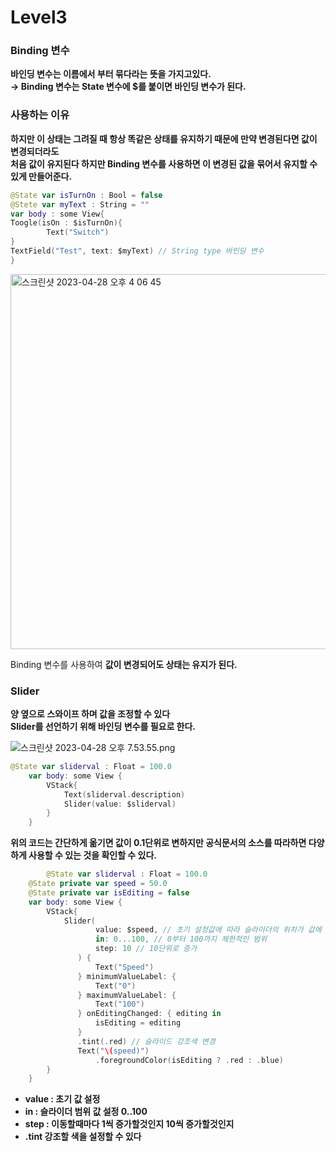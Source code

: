 # Level3 

### Binding 변수
**바인딩 변수는 이름에서 부터 묶다라는 뜻을 가지고있다.**   
**→ Binding 변수는 State 변수에 $를 붙이면 바인딩 변수가 된다.**

### **사용하는 이유**
**하지만 이 상태는 그려질 때 항상 똑같은 상태를 유지하기 때문에 만약 변경된다면 값이 변경되더라도   
처음 값이 유지된다 하지만 Binding 변수를 사용하면 이 변경된 값을 묶어서 유지할 수 있게 만들어준다.**

```swift
@State var isTurnOn : Bool = false
@Stete var myText : String = "" 
var body : some View{
Toogle(isOn : $isTurnOn){
        Text("Switch")
}
TextField("Test", text: $myText) // String type 바인딩 변수
}
```

<img width="600" alt="스크린샷 2023-04-28 오후 4 06 45" src="https://user-images.githubusercontent.com/36671600/235078543-b1308878-09ff-4606-b60a-b7f0b7f4e800.png">

Binding 변수를 사용하여 **값이 변경되어도 상태는 유지가 된다.**

### Slider
**양 옆으로 스와이프 하며 값을 조정할 수 있다   
Slider를 선언하기 위해 바인딩 변수를 필요로 한다.**

![스크린샷 2023-04-28 오후 7.53.55.png](https://s3-us-west-2.amazonaws.com/secure.notion-static.com/57b0c3ab-3dab-4e83-a018-e6821918b641/%E1%84%89%E1%85%B3%E1%84%8F%E1%85%B3%E1%84%85%E1%85%B5%E1%86%AB%E1%84%89%E1%85%A3%E1%86%BA_2023-04-28_%E1%84%8B%E1%85%A9%E1%84%92%E1%85%AE_7.53.55.png)

```swift
@State var sliderval : Float = 100.0
    var body: some View {
        VStack{
            Text(sliderval.description)
            Slider(value: $sliderval)
        }
    }
```

**위의 코드는 간단하게 옮기면 값이 0.1단위로 변하지만 공식문서의 소스를 따라하면 다양하게 사용할 수 있는 것을 확인할 수 있다.**

```swift
        @State var sliderval : Float = 100.0
    @State private var speed = 50.0
    @State private var isEditing = false
    var body: some View {
        VStack{
            Slider(
                   value: $speed, // 초기 설정값에 따라 슬라이더의 위치가 값에 맞게 변경됨
                   in: 0...100, // 0부터 100까지 제한적인 범위
                   step: 10 // 10단위로 증가
               ) {
                   Text("Speed")
               } minimumValueLabel: {
                   Text("0")
               } maximumValueLabel: {
                   Text("100")
               } onEditingChanged: { editing in
                   isEditing = editing
               }
               .tint(.red) // 슬라이드 강조색 변경
               Text("\(speed)")
                   .foregroundColor(isEditing ? .red : .blue)
        }
    }
```

- **value : 초기 값 설정**
- **in : 슬라이더 범위 값 설정 0..100**
- **step : 이동할때마다 1씩 증가할것인지 10씩 증가할것인지**
- **.tint 강조할 색을 설정할 수 있다**
